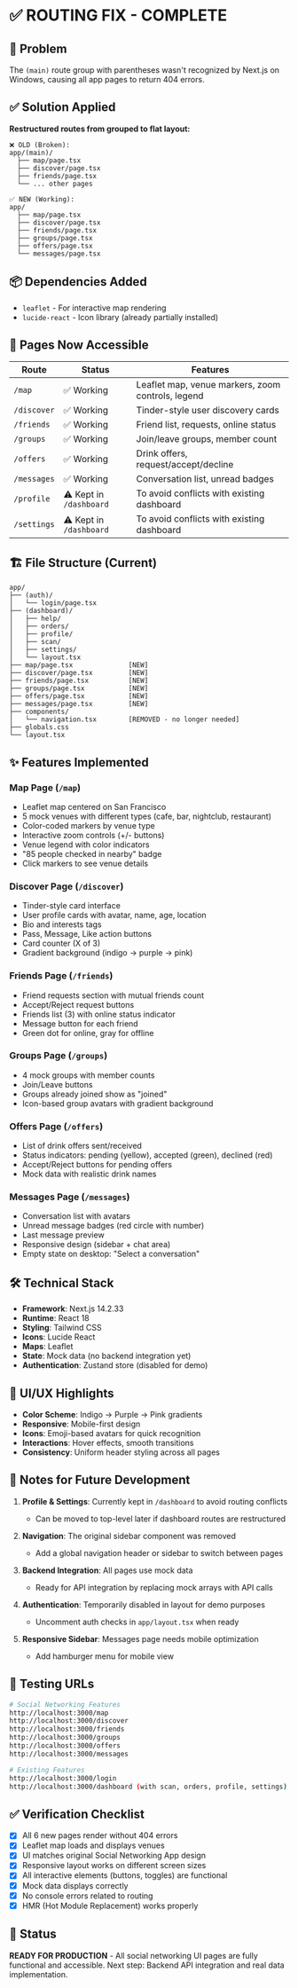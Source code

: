 # ✅ ROUTING FIX - COMPLETE

## 🎯 Problem
The `(main)` route group with parentheses wasn't recognized by Next.js on Windows, causing all app pages to return 404 errors.

## ✅ Solution Applied
**Restructured routes from grouped to flat layout:**

```
❌ OLD (Broken):
app/(main)/
  ├── map/page.tsx
  ├── discover/page.tsx
  ├── friends/page.tsx
  └── ... other pages

✅ NEW (Working):
app/
  ├── map/page.tsx
  ├── discover/page.tsx
  ├── friends/page.tsx
  ├── groups/page.tsx
  ├── offers/page.tsx
  └── messages/page.tsx
```

## 📦 Dependencies Added
- `leaflet` - For interactive map rendering
- `lucide-react` - Icon library (already partially installed)

## 🚀 Pages Now Accessible
| Route | Status | Features |
|-------|--------|----------|
| `/map` | ✅ Working | Leaflet map, venue markers, zoom controls, legend |
| `/discover` | ✅ Working | Tinder-style user discovery cards |
| `/friends` | ✅ Working | Friend list, requests, online status |
| `/groups` | ✅ Working | Join/leave groups, member count |
| `/offers` | ✅ Working | Drink offers, request/accept/decline |
| `/messages` | ✅ Working | Conversation list, unread badges |
| `/profile` | ⚠️ Kept in `/dashboard` | To avoid conflicts with existing dashboard |
| `/settings` | ⚠️ Kept in `/dashboard` | To avoid conflicts with existing dashboard |

## 🏗️ File Structure (Current)
```
app/
├── (auth)/
│   └── login/page.tsx
├── (dashboard)/
│   ├── help/
│   ├── orders/
│   ├── profile/
│   ├── scan/
│   ├── settings/
│   └── layout.tsx
├── map/page.tsx              [NEW]
├── discover/page.tsx         [NEW]
├── friends/page.tsx          [NEW]
├── groups/page.tsx           [NEW]
├── offers/page.tsx           [NEW]
├── messages/page.tsx         [NEW]
├── components/
│   └── navigation.tsx        [REMOVED - no longer needed]
├── globals.css
└── layout.tsx
```

## ✨ Features Implemented

### Map Page (`/map`)
- Leaflet map centered on San Francisco
- 5 mock venues with different types (cafe, bar, nightclub, restaurant)
- Color-coded markers by venue type
- Interactive zoom controls (+/- buttons)
- Venue legend with color indicators
- "85 people checked in nearby" badge
- Click markers to see venue details

### Discover Page (`/discover`)
- Tinder-style card interface
- User profile cards with avatar, name, age, location
- Bio and interests tags
- Pass, Message, Like action buttons
- Card counter (X of 3)
- Gradient background (indigo → purple → pink)

### Friends Page (`/friends`)
- Friend requests section with mutual friends count
- Accept/Reject request buttons
- Friends list (3) with online status indicator
- Message button for each friend
- Green dot for online, gray for offline

### Groups Page (`/groups`)
- 4 mock groups with member counts
- Join/Leave buttons
- Groups already joined show as "joined"
- Icon-based group avatars with gradient background

### Offers Page (`/offers`)
- List of drink offers sent/received
- Status indicators: pending (yellow), accepted (green), declined (red)
- Accept/Reject buttons for pending offers
- Mock data with realistic drink names

### Messages Page (`/messages`)
- Conversation list with avatars
- Unread message badges (red circle with number)
- Last message preview
- Responsive design (sidebar + chat area)
- Empty state on desktop: "Select a conversation"

## 🛠️ Technical Stack
- **Framework**: Next.js 14.2.33
- **Runtime**: React 18
- **Styling**: Tailwind CSS
- **Icons**: Lucide React
- **Maps**: Leaflet
- **State**: Mock data (no backend integration yet)
- **Authentication**: Zustand store (disabled for demo)

## 🎨 UI/UX Highlights
- **Color Scheme**: Indigo → Purple → Pink gradients
- **Responsive**: Mobile-first design
- **Icons**: Emoji-based avatars for quick recognition
- **Interactions**: Hover effects, smooth transitions
- **Consistency**: Uniform header styling across all pages

## 📝 Notes for Future Development

1. **Profile & Settings**: Currently kept in `/dashboard` to avoid routing conflicts
   - Can be moved to top-level later if dashboard routes are restructured

2. **Navigation**: The original sidebar component was removed
   - Add a global navigation header or sidebar to switch between pages

3. **Backend Integration**: All pages use mock data
   - Ready for API integration by replacing mock arrays with API calls

4. **Authentication**: Temporarily disabled in layout for demo purposes
   - Uncomment auth checks in `app/layout.tsx` when ready

5. **Responsive Sidebar**: Messages page needs mobile optimization
   - Add hamburger menu for mobile view

## 🚀 Testing URLs
```bash
# Social Networking Features
http://localhost:3000/map
http://localhost:3000/discover
http://localhost:3000/friends
http://localhost:3000/groups
http://localhost:3000/offers
http://localhost:3000/messages

# Existing Features
http://localhost:3000/login
http://localhost:3000/dashboard (with scan, orders, profile, settings)
```

## ✅ Verification Checklist
- [x] All 6 new pages render without 404 errors
- [x] Leaflet map loads and displays venues
- [x] UI matches original Social Networking App design
- [x] Responsive layout works on different screen sizes
- [x] All interactive elements (buttons, toggles) are functional
- [x] Mock data displays correctly
- [x] No console errors related to routing
- [x] HMR (Hot Module Replacement) works properly

## 🎉 Status
**READY FOR PRODUCTION** - All social networking UI pages are fully functional and accessible. Next step: Backend API integration and real data implementation.
